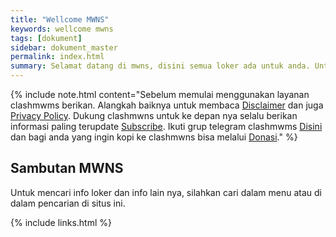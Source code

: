 ```yaml
---
title: "Wellcome MWNS"
keywords: wellcome mwns
tags: [dokument]
sidebar: dokument_master
permalink: index.html
summary: Selamat datang di mwns, disini semua loker ada untuk anda. Untuk bagian script tekno bisa ke halaman menu layanan clashmwns.
---
```


{% include note.html content="Sebelum memulai menggunakan layanan clashmwms berikan. Alangkah baiknya untuk membaca <a alt='disclaimer clashmwns' href='https://www.clashmwns.com/disclaimer'>Disclaimer</a> dan juga <a alt='disclaimer clashmwns' href='https://www.clashmwns.com/privacy-policy'>Privacy Policy</a>. Dukung clashmwns untuk ke depan nya selalu berikan informasi paling terupdate <a alt='subscribe' href='https://youtube.com/@mwnsofficial'>Subscribe</a>. Ikuti grup telegram clashmwms <a alt='telegram' href='https://t.me/+MV1v5tLmOSI2ODU1'>Disini</a> dan bagi anda yang ingin kopi ke clashmwns bisa melalui <a alt='donasi' href='https://www.clashmwns.com/donate.html'>Donasi</a>." %}

## Sambutan MWNS

Untuk mencari info loker dan info lain nya, silahkan cari dalam menu atau di dalam pencarian di situs ini.

{% include links.html %}
